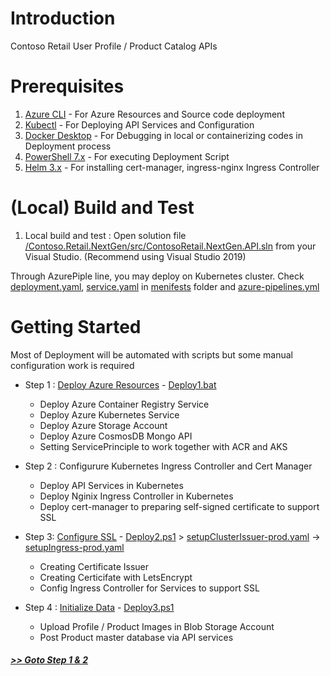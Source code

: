 # Introduction 
Contoso Retail User Profile / Product Catalog APIs

# Prerequisites
1. [Azure CLI](https://docs.microsoft.com/en-us/cli/azure/install-azure-cli?view=azure-cli-latest) - For Azure Resources and Source code deployment
2. [Kubectl](https://docs.microsoft.com/en-us/cli/azure/install-azure-cli?view=azure-cli-latest) - For Deploying API Services and Configuration
3. [Docker Desktop](https://www.docker.com/get-started) - For Debugging in local or containerizing codes in Deployment process
4. [PowerShell 7.x](https://github.com/PowerShell/PowerShell#get-powershell) - For executing Deployment Script
5. [Helm 3.x](https://helm.sh/docs/intro/install/) - For installing cert-manager, ingress-nginx Ingress Controller

# (Local) Build and Test
1. Local build and test : Open solution file [/Contoso.Retail.NextGen/src/ContosoRetail.NextGen.API.sln](/Contoso.Retail.NextGen/src/Contoso.Retail.NextGen.API.sln) from your Visual Studio. (Recommend using Visual Studio 2019)

Through AzurePiple line, you may deploy on Kubernetes cluster.
Check [deployment.yaml](/Contoso.Retail.NextGen/manifests/deployment.yaml), [service.yaml](Contoso.Retail.NextGen/manifests/service.yml) in [menifests](Contoso.Retail.NextGen/manifest) folder and [azure-pipelines.yml](Contoso.Retail.NextGen/azure-pipelines.yml)

# Getting Started
Most of Deployment will be automated with scripts but some manual configuration work is required

- Step 1 : [Deploy Azure Resources](Step1,2.md) -  [Deploy1.bat](Deploy1.bat)
  - Deploy Azure Container Registry Service
  - Deploy Azure Kubernetes Service
  - Deploy Azure Storage Account
  - Deploy Azure CosmosDB Mongo API
  - Setting ServicePrinciple to work together with ACR and AKS

- Step 2 : Configurure Kubernetes Ingress Controller and Cert Manager
  - Deploy API Services in Kubernetes
  - Deploy Nginix Ingress Controller in Kubernetes
  - Deploy cert-manager to preparing self-signed certificate to support SSL
    
- Step 3: [Configure SSL](Step3.md) -  [Deploy2.ps1](Deploy2.ps1) > [setupClusterIssuer-prod.yaml](setupClusterIssuer-prod.yaml) -> [setupIngress-prod.yaml](setupIngress-prod.yaml)
  - Creating Certificate Issuer
  - Creating Certicifate with LetsEncrypt
  - Config Ingress Controller for Services to support SSL
- Step 4 : [Initialize Data](Step4.md) - [Deploy3.ps1](Deploy3.ps1)
  - Upload Profile / Product Images in Blob Storage Account
  - Post Product master database via API services
  
##### [>> Goto Step 1 & 2](Step1,2.md)
